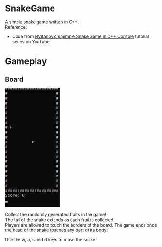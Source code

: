 # SnakeGame
A simple snake game written in C++. <br>
Reference:
- Code from [NVitanovic's Simple Snake Game in C++ Console](https://www.youtube.com/playlist?list=PLrjEQvEart7dPMSJiVVwTDZIHYq6eEbeL) tutorial series on YouTube

# Gameplay
## Board
![Board](https://github.com/Gamers-Blended/SnakeGame/blob/master/Demo.gif)

Collect the randomly generated fruits in the game! <br>
The tail of the snake extends as each fruit is collected. <br>
Players are allowed to touch the borders of the board.
The game ends once the head of the snake touches any part of its body!

Use the w, a, s and d keys to move the snake. <br>
